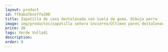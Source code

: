 ```yaml
---
layout: product
id: ff8aba7bce7fa100
title: Zapatilla de casa destalonada con suela de goma. Dibujo perro
image: img/productos/zapatilla señora invierno/Últimos pares destalonada/Zapatilla de casa destalonada con suela de goma. Dibujo perro=26=Verde Vulladi.webp
price: 26
tags: Verde Vulladi
description: 
order: 0
---
```

